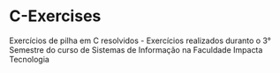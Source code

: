 # C-Exercises
Exercícios de pilha em C resolvidos - Exercícios realizados duranto o 3° Semestre do curso de Sistemas de Informação na Faculdade Impacta Tecnologia
